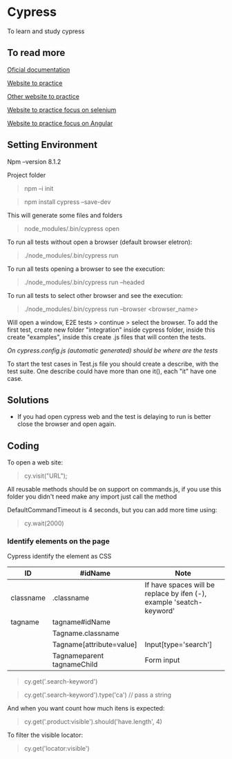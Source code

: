 # Cypress
To learn and study cypress

## To read more

[Oficial documentation](https://docs.cypress.io/)

[Website to practice](example.cypress.io/commands/actions)

[Other website to practice](https://rahulshettyacademy.com/AutomationPractice/)

[Website to practice focus on selenium](https://rahulshettyacademy.com/seleniumPractise/#/)

[Website to practice focus on Angular](https://rahulshettyacademy.com/angularpractice/shop)

## Setting Environment

Npm –version 8.1.2 

Project folder 

> npm –i init 

> npm install cypress –save-dev  

This will generate some files and folders 

> node_modules/.bin/cypress open 

To run all tests without open a browser (default browser eletron): 

> ./node_modules/.bin/cypress run 

To run all tests opening a browser to see the execution: 

> ./node_modules/.bin/cypress run –headed 

To run all tests to select other browser and see the execution: 

> ./node_modules/.bin/cypress run –browser <browser_name> 

Will open a window, E2E tests > continue > select the browser. To add the first test, create new folder "integration" inside cypress folder, inside this create "examples", inside this create .js files that will conten the tests. 

*On cypress.config.js (automatic generated) should be where are the tests*

To start the test cases in Test.js file you should create a describe, with the test suite. One describe could have more than one it(), each "it" have one case.


## Solutions

- If you had open cypress web and the test is delaying to run is better close the browser and open again.

## Coding

To open a web site: 

> cy.visit("URL");

All reusable methods should be on support on commands.js, if you use this folder you didn't need make any import just call the method 
 
DefaultCommandTimeout is 4 seconds, but you can add more time using:

> cy.wait(2000)

### Identify elements on the page 
Cypress identify the element as CSS 

| ID         | #idName                     | Note                                                                  |
|------------|-----------------------------|-----------------------------------------------------------------------|
| classname  | .classname                  | If have spaces will be replace by ifen (-), example 'seatch-keyword'  |
| tagname    | tagname#idName              |                                                                       |
|            | Tagname.classname           |                                                                       |
|            | Tagname[attribute=value]    | Input[type='search']                                                  |
|            | Tagnameparent tagnameChild  | Form input                                                            |

> cy.get('.search-keyword') 

> cy.get('.search-keyword').type('ca') // pass a string 

And when you want count how much itens is expected:

> cy.get('.product:visible').should('have.length', 4) 

To filter the visible locator:

> cy.get('locator:visible') 